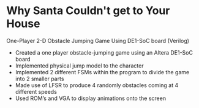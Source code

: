 # Why Santa Couldn't get to Your House
One-Player 2-D Obstacle Jumping Game Using DE1-SoC board (Verilog)

- Created a one player obstacle-jumping game using an Altera DE1-SoC board
- Implemented physical jump model to the character
- Implemented 2 different FSMs within the program to divide the game into 2 smaller parts
- Made use of LFSR to produce 4 randomly obstacles coming at 4 different speeds 
- Used ROM’s and VGA to display animations onto the screen 

